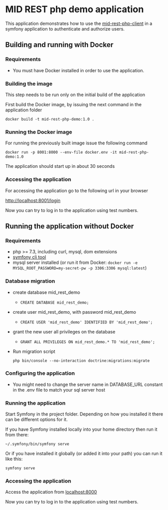 # MID REST php demo application

This application demonstrates how to use the [mid-rest-php-client](https://github.com/SK-EID/mid-rest-php-client) in a symfony application to authenticate and authorize users.

## Building and running with Docker

### Requirements

- You must have Docker installed in order to use the application.

### Building the image

This step needs to be run only on the initial build of the application

First build the Docker image, by issuing the next command in the application folder

`docker build -t mid-rest-php-demo:1.0 .`

### Running the Docker image

For running the previously built image issue the following command

`docker run -p 8001:8000 --env-file docker.env -it mid-rest-php-demo:1.0`

The application should start up in about 30 seconds

### Accessing the application

For accessing the application go to the following url in your browser

[http://localhost:8001/login](http://localhost:8001/login)

Now you can try to log in to the application using test numbers.

## Running the application without Docker

### Requirements

- php >= 7.3, including curl, mysql, dom extensions
- [symfony cli tool](https://symfony.com/download)
- mysql server installed 
  (or run it from Docker: `docker run -e MYSQL_ROOT_PASSWORD=my-secret-pw -p 3306:3306 mysql:latest`)

### Database migration
- create database mid_rest_demo
    - `CREATE DATABASE mid_rest_demo;`
- create user mid_rest_demo, with password mid_rest_demo
    - `CREATE USER 'mid_rest_demo' IDENTIFIED BY 'mid_rest_demo';`
- grant the new user all privileges on the database
    - `GRANT ALL PRIVILEGES ON mid_rest_demo.* TO 'mid_rest_demo';`
- Run migration script

    `php bin/console --no-interaction doctrine:migrations:migrate`

### Configuring the application

- You might need to change the server name in DATABASE_URL constant in the .env file to match your sql server host

### Running the application
Start Symfony in the project folder.
Depending on how you installed it there can be different options for it.

If you have Symfony installed locally into your home directory then run it from there:

`~/.symfony/bin/symfony serve`

Or if you have installed it globally (or added it into your path) you can run it like this:

`symfony serve` 

### Accessing the application

Access the application from [localhost:8000](http://localhost:8000)

Now you can try to log in to the application using test numbers.
